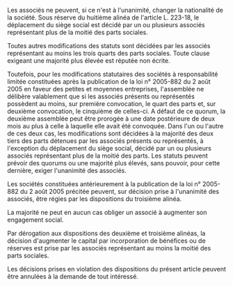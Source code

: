 Les associés ne peuvent, si ce n'est à l'unanimité, changer la nationalité de la société. Sous réserve du huitième alinéa de l'article L. 223-18, le déplacement du siège social est décidé par un ou plusieurs associés représentant plus de la moitié des parts sociales.

Toutes autres modifications des statuts sont décidées par les associés représentant au moins les trois quarts des parts sociales. Toute clause exigeant une majorité plus élevée est réputée non écrite.

Toutefois, pour les modifications statutaires des sociétés à responsabilité limitée constituées après la publication de la loi n° 2005-882 du 2 août 2005 en faveur des petites et moyennes entreprises, l'assemblée ne délibère valablement que si les associés présents ou représentés possèdent au moins, sur première convocation, le quart des parts et, sur deuxième convocation, le cinquième de celles-ci. A défaut de ce quorum, la deuxième assemblée peut être prorogée à une date postérieure de deux mois au plus à celle à laquelle elle avait été convoquée. Dans l'un ou l'autre de ces deux cas, les modifications sont décidées à la majorité des deux tiers des parts détenues par les associés présents ou représentés, à l'exception du déplacement du siège social, décidé par un ou plusieurs associés représentant plus de la moitié des parts. Les statuts peuvent prévoir des quorums ou une majorité plus élevés, sans pouvoir, pour cette dernière, exiger l'unanimité des associés.

Les sociétés constituées antérieurement à la publication de la loi n° 2005-882 du 2 août 2005 précitée peuvent, sur décision prise à l'unanimité des associés, être régies par les dispositions du troisième alinéa.

La majorité ne peut en aucun cas obliger un associé à augmenter son engagement social.

Par dérogation aux dispositions des deuxième et troisième alinéas, la décision d'augmenter le capital par incorporation de bénéfices ou de réserves est prise par les associés représentant au moins la moitié des parts sociales.

Les décisions prises en violation des dispositions du présent article peuvent être annulées à la demande de tout intéressé.
